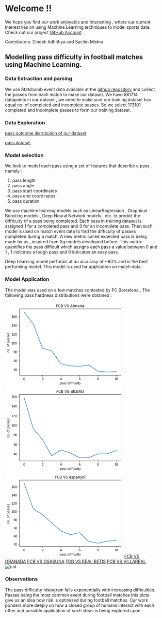 # Welcome !!

We hope you find our work enjoyable and interesting , where our current interest lies on  using  Machine Learning techniques to model sports data.
Check out our project [GitHub Account](https://github.com/Dinesh-Adhithya-H/Machine-learning-in-Football) .

Contributors: Dinesh Adhithya and Sachin Mishra

## Modelling pass difficulty in football matches using Machine Learning.


### Data Extraction and parsing

We use Statsbomb event data available at the [github repository](https://github.com/statsbomb/open-data) and collect the passes from each match to make our dataset.
We have 861714 datapoints in our dataset ,  we need to make sure our training dataset has equal no. of completed and incomplete passes. So we select 173101 completed and Incomplete passes to form our training dataset.


### Data Exploration

[pass outcome distribution of our dataset](https://github.com/Dinesh-Adhithya-H/sports-analytics/blob/master/pass_distribution.png)

[pass dataset](https://github.com/Dinesh-Adhithya-H/sports-analytics/blob/master/passes_exploration.png)


### Model selection

We look to model each pass using a set of features that describe a pass , namely :

1. pass length
2. pass angle
3. pass start coordinates
4. pass end coordinates 
5. pass duration

We use machine learning models such as LinearRegression , Graphical Boosting models , Deep Neural Network models , etc. to predict the difficulty of a pass being completed.
Each pass in training dataset is assigned 1 for a completed pass and 0 for an incomplete pass. Then such model is used on match event data to find the difficulty of passes completed during a match. A new metric called expected pass is being made by us , inspired from Xg models developed before. This metric quantifies the pass difficult which assigns each pass a value between 0 and 1 , 1 indicates a tough pass and 0 indicates an easy pass.

Deep Learning model performs at an accuracy of ~80% and is the best performing model. This model is used for application on match data.


### Model Application

The model was used on a few matches contested by FC Barcelona , The following pass hardness distributions were obtained :

![FCB VS ALMERIA](https://github.com/Dinesh-Adhithya-H/sports-analytics/blob/master/fcb%20vs%20almeria.png)
![FCB VS BILBAO](https://github.com/Dinesh-Adhithya-H/sports-analytics/blob/master/fcb%20vs%20bilbao.png)
![FCB VS ESPANYOL](https://github.com/Dinesh-Adhithya-H/sports-analytics/blob/master/fcb%20vs%20espanyol.png)
[FCB VS GRANADA](https://github.com/Dinesh-Adhithya-H/sports-analytics/blob/master/fcb%20vs%20granada.png)
[FCB VS OSASUNA](https://github.com/Dinesh-Adhithya-H/sports-analytics/blob/master/fcb%20vs%20osasuna.png)
[FCB VS REAL BETIS](https://github.com/Dinesh-Adhithya-H/sports-analytics/blob/master/fcb%20vs%20real%20betis.png)
[FCB VS VILLAREAL](https://github.com/Dinesh-Adhithya-H/sports-analytics/blob/master/fcb%20vs%20villareal.png)
![cat]("https://upload.wikimedia.org/wikipedia/commons/e/e9/Felis_silvestris_silvestris_small_gradual_decrease_of_quality.png)

### Observations

The pass difficulty histogram falls exponentially with increasing difficulties. Passes being the most common event during football matches this plots give us an idea how risk is
optimised during football matches. Our work ponders more deeply on how a closed group of humans interact with each other and possible application of such ideas is being explored upon.




